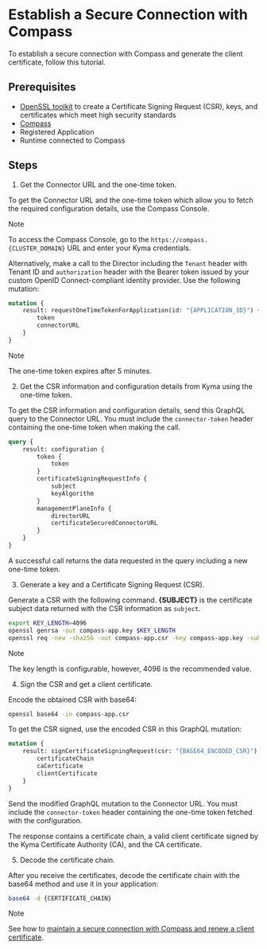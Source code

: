 # Establish a Secure Connection with Compass

To establish a secure connection with Compass and generate the client certificate, follow this tutorial.

## Prerequisites

- [OpenSSL toolkit](https://www.openssl.org/source/) to create a Certificate Signing Request (CSR), keys, and certificates which meet high security standards
- [Compass](https://github.com/kyma-incubator/compass)
- Registered Application
- Runtime connected to Compass

## Steps

1. Get the Connector URL and the one-time token.

  To get the Connector URL and the one-time token which allow you to fetch the required configuration details, use the Compass Console.

  > [!NOTE]
  > To access the Compass Console, go to the `https://compass.{CLUSTER_DOMAIN}` URL and enter your Kyma credentials.

  Alternatively, make a call to the Director including the `Tenant` header with Tenant ID and `authorization` header with the Bearer token issued by your custom OpenID Connect-compliant identity provider. Use the following mutation:

  ```graphql
  mutation {
      result: requestOneTimeTokenForApplication(id: "{APPLICATION_ID}") {
          token
          connectorURL
      }
  }
  ```

  > [!NOTE]
  > The one-time token expires after 5 minutes.

2. Get the CSR information and configuration details from Kyma using the one-time token.

  To get the CSR information and configuration details, send this GraphQL query to the Connector URL.
  You must include the `connector-token` header containing the one-time token when making the call.

  ```graphql
  query {
      result: configuration {
          token {
              token
          }
          certificateSigningRequestInfo {
              subject
              keyAlgorithm
          }
          managementPlaneInfo {
              directorURL
              certificateSecuredConnectorURL
          }
      }
  }
  ```

  A successful call returns the data requested in the query including a new one-time token.

3. Generate a key and a Certificate Signing Request (CSR).

  Generate a CSR with the following command. **{SUBJECT}** is the certificate subject data returned with the CSR information as `subject`.   

  ```bash
  export KEY_LENGTH=4096
  openssl genrsa -out compass-app.key $KEY_LENGTH
  openssl req -new -sha256 -out compass-app.csr -key compass-app.key -subj "{SUBJECT}"
   ```
  > [!NOTE]
  > The key length is configurable, however, 4096 is the recommended value.

4. Sign the CSR and get a client certificate.

  Encode the obtained CSR with base64:
  ```bash
  openssl base64 -in compass-app.csr
  ```

  To get the CSR signed, use the encoded CSR in this GraphQL mutation:
  ```graphql
  mutation {
      result: signCertificateSigningRequest(csr: "{BASE64_ENCODED_CSR}") {
          certificateChain
          caCertificate
          clientCertificate
      }
  }
  ```

  Send the modified GraphQL mutation to the Connector URL. You must include the `connector-token` header containing the one-time token fetched with the configuration.

  The response contains a certificate chain, a valid client certificate signed by the Kyma Certificate Authority (CA), and the CA certificate.

 5. Decode the certificate chain.

  After you receive the certificates, decode the certificate chain with the base64 method and use it in your application:
  ```bash
  base64 -d {CERTIFICATE_CHAIN}
  ```

  > [!NOTE]
  > See how to [maintain a secure connection with Compass and renew a client certificate](ra-02-maintain-secure-connection-with-compass.md).